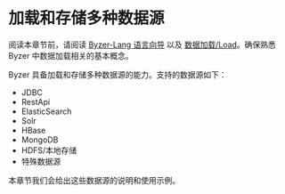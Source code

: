 # 加载和存储多种数据源

阅读本章节前，请阅读 [Byzer-Lang 语言向导](/byzer-lang/zh-cn/grammar/outline.md) 以及 [数据加载/Load](/byzer-lang/zh-cn/grammar/load.md)。确保熟悉 Byzer 中数据加载相关的基本概念。

Byzer 具备加载和存储多种数据源的能力。支持的数据源如下：
- JDBC
- RestApi
- ElasticSearch
- Solr
- HBase
- MongoDB
- HDFS/本地存储
- 特殊数据源

本章节我们会给出这些数据源的说明和使用示例。


